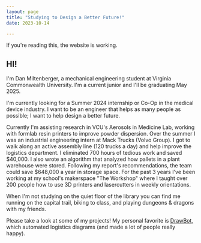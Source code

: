 ```yaml
---
layout: page
title: "Studying to Design a Better Future!"
date: 2023-10-14

---
```


If you're reading this, the website is working.

## HI!

I'm Dan Miltenberger, a mechanical engineering student at Virginia Commonwealth University. I'm a current junior and I'll be graduating May 2025. 

I'm currently looking for a Summer 2024 internship or Co-Op in the medical device industry. I want to be an engineer that helps as many people as possible; I want to help design a better future. 

Currently I'm assisting research in VCU's Aerosols in Medicine Lab, working with formlab resin printers to improve powder dispersion. Over the summer I was an industrial engineering intern at Mack Trucks (Volvo Group). I got to walk along an active assembly line (120 trucks a day) and help improve the logistics department. I eliminated 700 hours of tedious work and saved $40,000. I also wrote an algorithm that analyzed how pallets in a plant warehouse were stored. Following my report's recommendations, the team could save $648,000 a year in storage space. For the past 3 years I've been working at my school's makerspace "The Workshop" where I taught over 200 people how to use 3D printers and lasercutters in weekly orientations.

When I'm not studying on the quiet floor of the library you can find me running on the capital trail, biking to class, and playing dungeons & dragons with my friends.            

Please take a look at some of my projects! My personal favorite is [DrawBot](https://danmiltenberger.github.io/posts/DRAW-BOT-OVERVIEW/), which automated logistics diagrams (and made a lot of people really happy). 